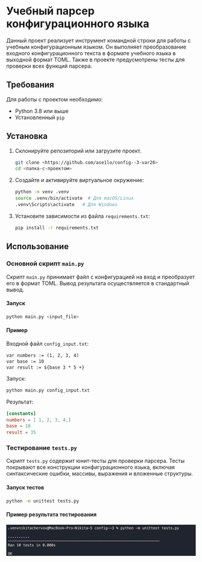 # Учебный парсер конфигурационного языка

Данный проект реализует инструмент командной строки для работы с учебным конфигурационным языком. Он выполняет преобразование входного конфигурационного текста в формате учебного языка в выходной формат TOML. Также в проекте предусмотрены тесты для проверки всех функций парсера.

## Требования

Для работы с проектом необходимо:
- Python 3.8 или выше
- Установленный `pip`

## Установка

1. Склонируйте репозиторий или загрузите проект.
   ```bash
   git clone <https://github.com/ase1lo/config--3-var26>
   cd <папка-с-проектом>
   ```

2. Создайте и активируйте виртуальное окружение:
   ```bash
   python -m venv .venv
   source .venv/bin/activate  # Для macOS/Linux
   .venv\Scripts\activate   # Для Windows
   ```

3. Установите зависимости из файла `requirements.txt`:
   ```bash
   pip install -r requirements.txt
   ```

## Использование

### Основной скрипт `main.py`

Скрипт `main.py` принимает файл с конфигурацией на вход и преобразует его в формат TOML. Вывод результата осуществляется в стандартный вывод.

#### Запуск

```bash
python main.py <input_file>
```

#### Пример

Входной файл `config_input.txt`:
```plaintext
var numbers := (1, 2, 3, 4)
var base := 10
var result := ${base 3 * 5 +}
```

Запуск:
```bash
python main.py config_input.txt
```

Результат:
```toml
[constants]
numbers = [ 1, 2, 3, 4,]
base = 10
result = 35
```

### Тестирование `tests.py`

Скрипт `tests.py` содержит юнит-тесты для проверки парсера. Тесты покрывают все конструкции конфигурационного языка, включая синтаксические ошибки, массивы, выражения и вложенные структуры.

#### Запуск тестов

```bash
python -m unittest tests.py
```

#### Пример результата тестирования

![Скриншот тестов](photo/tests.png)

